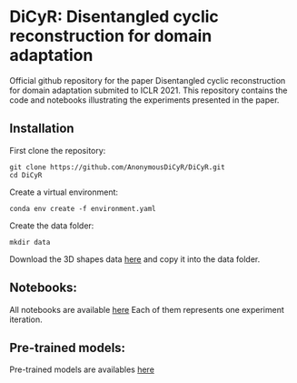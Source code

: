 # DiCyR: Disentangled cyclic reconstruction for domain adaptation
Official github repository for the paper Disentangled cyclic reconstruction for domain adaptation submited to ICLR 2021.
This repository contains the code and notebooks illustrating the experiments presented in the paper.

## Installation
First clone the repository:
```
git clone https://github.com/AnonymousDiCyR/DiCyR.git
cd DiCyR
```
Create a virtual environment:
```
conda env create -f environment.yaml
```
Create the data folder:
```
mkdir data
```
Download the 3D shapes data [here](https://console.cloud.google.com/storage/browser/3d-shapes) and copy it into the data folder.


## Notebooks:
All notebooks are available [here](https://github.com/AnonymousDiCyR/DiCyR/tree/main/DiCyR/notebooks)
Each of them represents one experiment iteration.

## Pre-trained models:
Pre-trained models are availables [here](https://drive.google.com/drive/folders/1-OVGsbsf7HHq8lcOR9dn5_t6rVJfmaGq?usp=sharing)